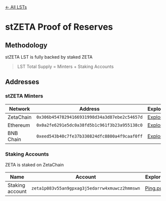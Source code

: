 [← All LSTs](../README.md)
# stZETA Proof of Reserves

## Methodology
stZETA LST is fully backed by staked ZETA
> LST Total Supply = Minters + Staking Accounts

## Addresses

### stZETA Minters
| Network | Address | Explorer |
| -- | -- | -- |
| ZetaChain | `0x306b45478294166931998d34a3d87ebe2c54657d` | [Explorer](https://zetachain.blockscout.com/address/0x306b45478294166931998d34a3d87ebe2c54657d) |
| Ethereum | `0x0a2fe6291e5dc0a38fd5b1c961f3b23a955138c0` | [Explorer](https://etherscan.io/address/0x0a2fe6291e5dc0a38fd5b1c961f3b23a955138c0) |
| BNB Chain | `0xeed543b40c7fe37b330824dfc8800a4f9caaf0ff` | [Explorer](https://bscscan.com/address/0xeed543b40c7fe37b330824dfc8800a4f9caaf0ff) |

### Staking Accounts
ZETA is staked on ZetaChain

| Name | Account | Explorer |
| -- | -- | -- |
| Staking account | `zeta1p083v55an9gpxag3j5edarrw4xmuwcz2hmmswn` | [Ping.pub](https://ping.pub/zetachain/account/zeta1p083v55an9gpxag3j5edarrw4xmuwcz2hmmswn) |